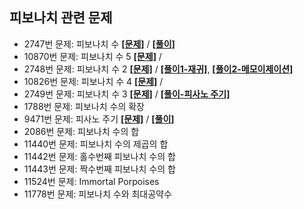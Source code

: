 ## 피보나치 관련 문제

* 2747번 문제: 피보나치 수  **[[문제]](https://www.acmicpc.net/problem/2747)** / **[[풀이]](https://github.com/GGamangCoder/BOJ/blob/main/%ED%94%BC%EB%B3%B4%EB%82%98%EC%B9%98/2747.py)**
* 10870번 문제: 피보나치 수 5 **[[문제]](https://www.acmicpc.net/problem/2747)** / 
* 2748번 문제: 피보나치 수 2  **[[문제]](https://www.acmicpc.net/problem/2747)** / **[[풀이1-재귀]](https://github.com/GGamangCoder/BOJ/blob/main/%ED%94%BC%EB%B3%B4%EB%82%98%EC%B9%98/2748-1(%EC%9E%AC%EA%B7%80).py)**, **[[풀이2-메모이제이션]](https://github.com/GGamangCoder/BOJ/blob/main/%ED%94%BC%EB%B3%B4%EB%82%98%EC%B9%98/2748-2(Memoization).md)**
* 10826번 문제: 피보나치 수 4 **[[문제]](https://www.acmicpc.net/problem/2747)** /
* 2749번 문제: 피보나치 수 3  **[[문제]](https://www.acmicpc.net/problem/2747)** / **[[풀이-피사노 주기]](https://github.com/GGamangCoder/BOJ/blob/main/%ED%94%BC%EB%B3%B4%EB%82%98%EC%B9%98/2749(%ED%94%BC%EC%82%AC%EB%85%B8%EC%A3%BC%EA%B8%B0).md)**
* 1788번 문제: 피보나치 수의 확장
* 9471번 문제: 피사노 주기  **[[문제]](https://www.acmicpc.net/problem/9471)** / **[[풀이]](https://github.com/GGamangCoder/BOJ/blob/main/%ED%94%BC%EB%B3%B4%EB%82%98%EC%B9%98/9471.py)**
* 2086번 문제: 피보나치 수의 합
* 11440번 문제: 피보나치 수의 제곱의 합
* 11442번 문제: 홀수번째 피보나치 수의 합
* 11443번 문제: 짝수번째 피보나치 수의 합
* 11524번 문제: Immortal Porpoises
* 11778번 문제: 피보나치 수와 최대공약수

